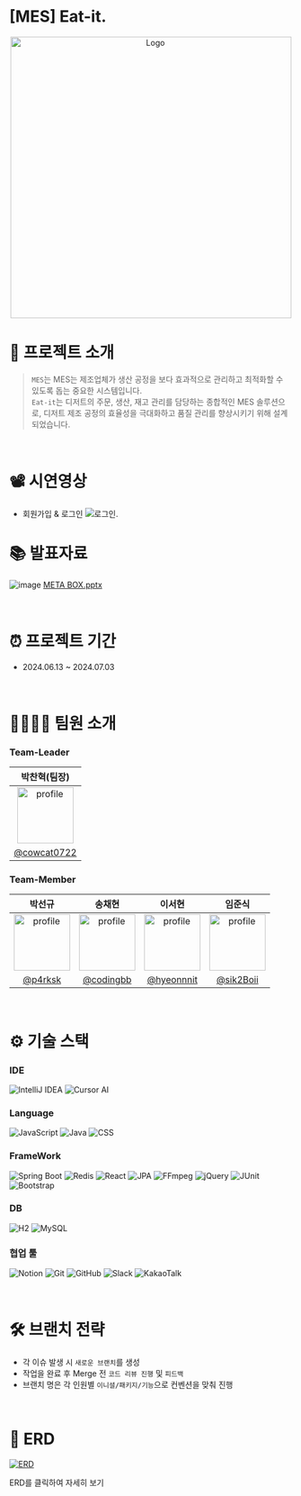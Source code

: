 #  [MES] Eat-it.

<p align="center">
  <img src="https://github.com/user-attachments/assets/a6ffe1c5-3255-47b4-986e-990ae78b628d" alt="Logo" width="500px">


<br>

# 📖 프로젝트 소개

> `MES`는 MES는 제조업체가 생산 공정을 보다 효과적으로 관리하고 최적화할 수 있도록 돕는 중요한 시스템입니다.</br>
> `Eat-it`는 디저트의 주문, 생산, 재고 관리를 담당하는 종합적인 MES 솔루션으로, 디저트 제조 공정의 효율성을 극대화하고 품질 관리를 향상시키기 위해 설계되었습니다.</br>

<br>

# 📽️ 시연영상

- 회원가입 & 로그인
![로그인](https://github.com/user-attachments/assets/ff62dc4d-560f-4d18-a348-ff0ecd65a6f5).

# 📚 발표자료
![image](https://github.com/cowcat0722/project-metabox/assets/153695703/7830fa82-ffa7-4fbb-ab75-ceb6160c8bf7)
[META BOX.pptx](https://github.com/user-attachments/files/16077650/META.BOX.pptx)


<br>

# ⏰ 프로젝트 기간

- 2024.06.13 ~ 2024.07.03

<br>

# 👨‍👩‍👧‍👧 팀원 소개

### Team-Leader

|                                                        박찬혁(팀장)                                                        |
|:---------------------------------------------------------------------------------------------------------------------:|
| <img src="https://avatars.githubusercontent.com/u/153582126?v=4" alt="profile" width="100" height="100"> | 
|                                    [@cowcat0722](https://github.com/cowcat0722)                                     |

### Team-Member

|                                                   박선규                                                    |                                                   송채현                                                    |                                                  이서현                                                   |                                                   임준식                                                    |
|:--------------------------------------------------------------------------------------------------------:|:--------------------------------------------------------------------------------------------------------:| :-------------------------------------------------------------------------------------------------------:|:--------------------------------------------------------------------------------------------------------:| 
| <img src="https://avatars.githubusercontent.com/u/153582360?v=4" alt="profile" width="100" height="100"> | <img src="https://avatars.githubusercontent.com/u/148741097?v=4" alt="profile" width="100" height="100"> |  <img src="https://avatars.githubusercontent.com/u/153695703?v=4" alt="profile" width="100" height="100"> | <img src="https://avatars.githubusercontent.com/u/81667935?v=4" alt="profile" width="100" height="100"> | 
|                                    [@p4rksk](https://github.com/p4rksk)                                    |                              [@codingbb](https://github.com/codingbb)                              |                             [@hyeonnnit](https://github.com/hyeonnnit)                               |                               [@sik2Boii](https://github.com/sik2Boii)                               |

<br>

# ⚙️ 기술 스택

### IDE

![IntelliJ IDEA](https://img.shields.io/badge/-IntelliJ%20IDEA-blue?logo=intellij-idea&logoColor=white)
![Cursor AI](https://img.shields.io/badge/-Cursor%20AI-black?logo=coursera&logoColor=white)

### Language

![JavaScript](https://img.shields.io/badge/JavaScript-%23323330.svg?style=flat&logo=javascript&logoColor=white)
![Java](https://img.shields.io/badge/Java-%23ED8B00.svg?style=flat&logo=openjdk&logoColor=white)
![CSS](https://img.shields.io/badge/-CSS3-blue?logo=css3&logoColor=white)


### FrameWork

![Spring Boot](https://img.shields.io/badge/-Spring%20Boot-brightgreen?logo=spring&logoColor=white)
![Redis](https://img.shields.io/badge/Redis-black?logo=redis&logoColor=white)
![React](https://img.shields.io/badge/React-blue?logo=react&logoColor=white)
![JPA](https://img.shields.io/badge/JPA-red?logo=spring&logoColor=white)
![FFmpeg](https://img.shields.io/badge/FFmpeg-green?logo=ffmpeg&logoColor=white)
![jQuery](https://img.shields.io/badge/jQuery-blue?logo=jquery&logoColor=white)
![JUnit](https://img.shields.io/badge/JUnit-green?logo=junit5&logoColor=white)
![Bootstrap](https://img.shields.io/badge/BootStrap-%238511FA.svg?style=flat&logo=bootstrap&logoColor=white)

### DB

![H2](https://img.shields.io/badge/-H2-orange?logo=amazondocumentdb&logoColor=white)
![MySQL](https://img.shields.io/badge/MySQL-black?&logo=mysql&logoColor=white)

### 협업 툴

![Notion](https://img.shields.io/badge/-Notion-black?logo=notion&logoColor=white)
![Git](https://img.shields.io/badge/-Git-red?logo=git&logoColor=white)
![GitHub](https://img.shields.io/badge/-GitHub-black?logo=github&logoColor=white)
![Slack](https://img.shields.io/badge/-Slack-purple?logo=slack&logoColor=white)
![KakaoTalk](https://img.shields.io/badge/kakaotalk-ffcd00.svg?style=flat&logo=kakaotalk&logoColor=000000)

<br>

# 🛠️ 브랜치 전략

- 각 이슈 발생 시 `새로운 브랜치`를 생성
- 작업을 완료 후 Merge 전 `코드 리뷰 진행` 및 `피드백`
- 브랜치 명은 각 인원별 `이니셜/패키지/기능`으로 컨벤션을 맞춰 진행

<br>

# 🔐 ERD

[![ERD](https://github.com/cowcat0722/project-metabox/assets/153582126/c4ff27ac-1f53-4b96-a919-37522621b405)](https://www.erdcloud.com/d/HWndrYQtQ5sNddp6d)

  ERD를 클릭하여 자세히 보기
</p>


<br>

